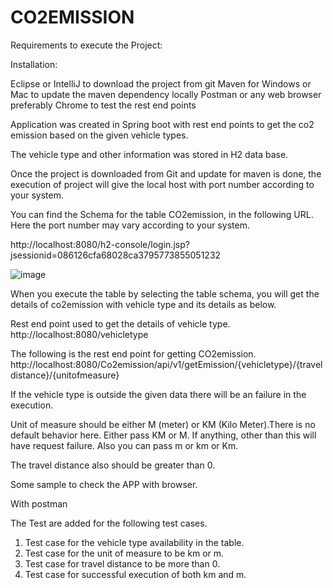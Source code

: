 # CO2EMISSION

Requirements to execute the Project:

Installation:

Eclipse or IntelliJ to download the project from git
Maven for Windows or Mac to update the maven dependency locally
Postman or any web browser preferably Chrome to test the rest end points
 
Application was created in Spring boot with rest end points to get the co2 emission based on the given vehicle types.

The vehicle type and other information was stored in H2 data base. 

Once the project is downloaded from Git and update for maven is done, the execution of project will give the local host with port number according to your system. 

You can find the Schema for the table CO2emission, in the following URL. Here the port number may vary according to your system. 

http://localhost:8080/h2-console/login.jsp?jsessionid=086126cfa68028ca3795773855051232

![image](https://user-images.githubusercontent.com/59384874/82643887-f8367000-9c2d-11ea-9de2-50522479e648.png)

When you execute the table by selecting the table schema, you will get the details of co2emission with vehicle type and its details as below.


Rest end point used to get the details of vehicle type.
http://localhost:8080/vehicletype

The following is the rest end point for getting CO2emission.
http://localhost:8080/Co2emission/api/v1/getEmission/{vehicletype}/{traveldistance}/{unitofmeasure}

If the vehicle type is outside the given data there will be an failure in the execution.

Unit of measure should be either M (meter) or KM (Kilo Meter).There is no default behavior here. Either pass KM or M. If anything, other than this will have request failure. Also you can pass m or km or Km. 

The travel distance also should be greater than 0.
 


 Some sample to check the APP with browser.
 
With postman
 
The Test are added for the following test cases.
1.	Test case for the vehicle type availability in the table.
2.	Test case for the unit of measure to be km or m.
3.	Test case for travel distance to be more than 0.
4.	Test case for successful execution of both km and m. 
